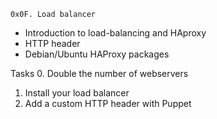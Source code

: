 	0x0F. Load balancer
- Introduction to load-balancing and HAproxy
- HTTP header
- Debian/Ubuntu HAProxy packages

Tasks
0. Double the number of webservers
1. Install your load balancer
2. Add a custom HTTP header with Puppet

